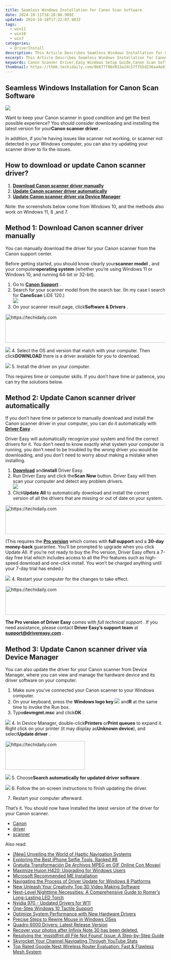 ```yaml
---
title: Seamless Windows Installation for Canon Scan Software
date: 2024-10-11T18:28:06.909Z
updated: 2024-10-18T17:22:07.983Z
tags:
  - win11
  - win10
  - win7
categories:
  - DriverInstall
description: This Article Describes Seamless Windows Installation for Canon Scan Software
excerpt: This Article Describes Seamless Windows Installation for Canon Scan Software
keywords: Canon Scanner Driver,Easy Windows Setup Guide,Canon Scan Software Instructions,Compatible Windows Installation,Seamless Scanner Software Setup,Canon Software Installation Troubleshooting,Windows Integrated Scanner Setup
thumbnail: https://thmb.techidaily.com/8b677f86d933a2dc57f7b5d236aa4e6146da7e283f8be4d58f50e47e9bc2eba3.jpg
---
```


## Seamless Windows Installation for Canon Scan Software

![](https://images.drivereasy.com/wp-content/uploads/2018/07/img_5b3f4cdae408c.jpg)

 Want to keep your Canon scanner in good condition and get the best possible experience? You should consider downloading and installing the latest version for your**Canon scanner driver** .

 In addition, if you’re having issues like scanner not working, or scanner not detected in your Windows computer, you can also try updating your scanner driver to fix the issues.

## How to download or update Canon scanner driver?

1. [**Download Canon scanner driver manually**](#Fix1)
2. [**Update Canon scanner driver automatically**](#Fix2)
3. [**Update Canon scanner driver via Device Manager**](#Fix3)

 Note: the screenshots below come from Windows 10, and the methods also work on Windows 11, 8 ,and 7.

## Method 1: Download Canon scanner driver manually

 You can manually download the driver for your Canon scanner from the Canon support center.

 Before getting started, you should know clearly your**scanner model** , and your computer**operating system** (whether you’re using Windows 11 or Windows 10, and running 64-bit or 32-bit).

1. Go to **[Canon Support](https://www.usa.canon.com/internet/portal/us/home/support?tab=drivers)**  .
2. Search for your scanner model from the search bar. (In my case I search for **CanoScan** LiDE 120.)  
![](https://www.drivereasy.com/wp-content/uploads/2023/12/canno-support-search.jpg)
3. On your scanner result page, click**Software & Drivers**  .  

<!-- affiliate ads begin -->
<a href="https://appsumo.8odi.net/c/5597632/2144297/7443" target="_top" id="2144297">
  <img src="//a.impactradius-go.com/display-ad/7443-2144297" border="0" alt="https://techidaily.com" width="600" height="90"/>
</a>
<img height="0" width="0" src="https://appsumo.8odi.net/i/5597632/2144297/7443" style="position:absolute;visibility:hidden;" border="0" />
<!-- affiliate ads end -->

![](https://www.drivereasy.com/wp-content/uploads/2023/12/canno-support-search-1.jpg)
4. Select the OS and version that match with your computer. Then click**DOWNLOAD** there is a driver available for you to download.  

![](https://www.drivereasy.com/wp-content/uploads/2023/12/canno-support-search-2.jpg)
5. Install the driver on your computer.

 This requires time or computer skills. If you don’t have time or patience, you can try the solutions below.

## Method 2: Update Canon scanner driver automatically

 If you don’t have time or patience to manually download and install the Canon scanner driver in your computer, you can do it automatically with **[Driver Easy](https://tools.techidaily.com/drivereasy/download/)**  .

 Driver Easy will automatically recognize your system and find the correct drivers for it. You don’t need to know exactly what system your computer is running, you don’t need to be troubled by the wrong driver you would be downloading, and you don’t need to worry about making a mistake when installing.

1. **[Download](https://tools.techidaily.com/drivereasy/download/)**  and**install** Driver Easy.
2. Run Driver Easy and click the**Scan Now** button. Driver Easy will then scan your computer and detect any problem drivers.  
![](https://www.drivereasy.com/wp-content/uploads/2020/10/6_0_scan-now.jpg)
3. Click**Update All** to automatically download and install the correct version of all the drivers that are missing or out of date on your system.  

<!-- affiliate ads begin -->
<a href="https://appsumo.8odi.net/c/5597632/2123735/7443" target="_top" id="2123735">
  <img src="//a.impactradius-go.com/display-ad/7443-2123735" border="0" alt="https://techidaily.com" width="600" height="90"/>
</a>
<img height="0" width="0" src="https://appsumo.8odi.net/i/5597632/2123735/7443" style="position:absolute;visibility:hidden;" border="0" />
<!-- affiliate ads end -->

 (This requires the **[Pro version](https://tools.techidaily.com/drivereasy/download/)**  which comes with **full support**  and a **30-day money-back**  guarantee. You’ll be prompted to upgrade when you click Update All. If you’re not ready to buy the Pro version, Driver Easy offers a 7-day free trial which includes access to all the Pro features such as high-speed download and one-click install. You won’t be charged anything until your 7-day trial has ended.)  

![](https://www.drivereasy.com/wp-content/uploads/2018/07/canon-scan.png)
4. Restart your computer for the changes to take effect.

<!-- affiliate ads begin -->
<a href="https://appsumo.8odi.net/c/5597632/2075483/7443" target="_top" id="2075483">
  <img src="//a.impactradius-go.com/display-ad/7443-2075483" border="0" alt="https://techidaily.com" width="728" height="90"/>
</a>
<img height="0" width="0" src="https://appsumo.8odi.net/i/5597632/2075483/7443" style="position:absolute;visibility:hidden;" border="0" />
<!-- affiliate ads end -->

**The Pro version of Driver Easy** comes with _full technical support_ . If you need assistance, please contact **Driver Easy’s support team** at **[support@drivereasy.com](mailto:support@drivereasy.com) .**

## Method 3: Update Canon scanner driver via Device Manager

 You can also update the driver for your Canon scanner from Device Manager, where you can view and manage the hardware device and its driver software on your computer.

1. Make sure you’ve connected your Canon scanner to your Windows computer.
2. On your keyboard, press the **Windows logo key ![](https://images.drivereasy.com/wp-content/uploads/2017/09/img_59b0b16974940.png)**  and**R** at the same time to invoke the Run box.
3. Type**devmgmt.msc** and click**OK** .  

![](https://www.drivereasy.com/wp-content/uploads/2023/10/win11-how-to-open-the-Device-Manager.jpg)
4. In Device Manager, double-click**Printers** or**Print queues** to expand it.  Right click on your printer (it may display as**Unknown device**), and select**Update driver** .  

<!-- affiliate ads begin -->
<a href="https://review-au.sjv.io/c/5597632/2098705/14409" target="_top" id="2098705">
  <img src="//a.impactradius-go.com/display-ad/14409-2098705" border="0" alt="https://techidaily.com" width="250" height="90"/>
</a>
<img height="0" width="0" src="https://review-au.sjv.io/i/5597632/2098705/14409" style="position:absolute;visibility:hidden;" border="0" />
<!-- affiliate ads end -->

![](https://www.drivereasy.com/wp-content/uploads/2018/06/img_5b17a789b323b.png)
5. Choose**Search automatically for updated driver software** .  

![](https://www.drivereasy.com/wp-content/uploads/2018/06/img_5b17a7a82a61c.jpg)
6. Follow the on-screen instructions to finish updating the driver.

7. Restart your computer afterward.

 That’s it. You should now have installed the latest version of the driver for your Canon scanner.

* [Canon](https://tools.techidaily.com/drivereasy/download/)
* [driver](https://tools.techidaily.com/drivereasy/download/)
* [scanner](https://store.drivereasy.com/order/cart.php?PRODS=4731822&QTY=1&AFFILIATE=108875)

<ins class="adsbygoogle"
     style="display:block"
     data-ad-format="autorelaxed"
     data-ad-client="ca-pub-7571918770474297"
     data-ad-slot="1223367746"></ins>

<ins class="adsbygoogle"
     style="display:block"
     data-ad-client="ca-pub-7571918770474297"
     data-ad-slot="8358498916"
     data-ad-format="auto"
     data-full-width-responsive="true"></ins>

<span class="atpl-alsoreadstyle">Also read:</span>
<div><ul>
<li><a href="https://some-guidance.techidaily.com/new-unveiling-the-world-of-haptic-navigation-systems/"><u>[New] Unveiling the World of Haptic Navigation Systems</u></a></li>
<li><a href="https://article-tips.techidaily.com/exploring-the-best-iphone-selfie-tools-ranked-8/"><u>Exploring the Best iPhone Selfie Tools, Ranked #8</u></a></li>
<li><a href="https://solve-news.techidaily.com/gratuita-transformacion-de-archivos-mpeg-en-gif-online-con-movavi/"><u>Gratuita Transformación De Archivos MPEG en GIF Online Con Movavi</u></a></li>
<li><a href="https://driver-install.techidaily.com/maximize-huion-h420-upgrading-for-windows-users/"><u>Maximize Huion H420: Upgrading for Windows Users</u></a></li>
<li><a href="https://driver-install.techidaily.com/microsoft-recommended-me-installation/"><u>Microsoft Recommended ME Installation</u></a></li>
<li><a href="https://driver-install.techidaily.com/navigating-the-process-of-driver-update-for-windows-8-platforms/"><u>Navigating the Process of Driver Update for Windows 8 Platforms</u></a></li>
<li><a href="https://ai-vdieo-software.techidaily.com/new-unleash-your-creativity-top-3d-video-making-software/"><u>New Unleash Your Creativity Top 3D Video Making Software</u></a></li>
<li><a href="https://buynow-reviews.techidaily.com/next-level-nighttime-necessities-a-comprehensive-guide-to-romers-long-lasting-led-torch/"><u>Next-Level Nighttime Necessities: A Comprehensive Guide to Romer’s Long-Lasting LED Torch</u></a></li>
<li><a href="https://driver-install.techidaily.com/nvidia-970-updated-drivers-for-w11/"><u>Nvidia 970 - Updated Drivers for W11</u></a></li>
<li><a href="https://driver-install.techidaily.com/one-step-windows-10-tactile-support/"><u>One-Step Windows 10 Tactile Support</u></a></li>
<li><a href="https://driver-install.techidaily.com/optimize-system-performance-with-new-hardware-drivers/"><u>Optimize System Performance with New Hardware Drivers</u></a></li>
<li><a href="https://driver-install.techidaily.com/precise-steps-to-rewire-mouse-in-windows-oses/"><u>Precise Steps to Rewire Mouse in Windows OSes</u></a></li>
<li><a href="https://driver-install.techidaily.com/quadro-6000-drivers-latest-release-version/"><u>Quadro 6000 Drivers: Latest Release Version</u></a></li>
<li><a href="https://review-topics.techidaily.com/recover-your-photos-after-infinix-note-30-has-been-deleted-by-fonelab-android-recover-photos/"><u>Recover your photos after Infinix Note 30 has been deleted.</u></a></li>
<li><a href="https://techtrends.techidaily.com/resolving-the-msstdfmtdll-file-not-found-issue-a-step-by-step-guide/"><u>Resolving the 'msstdfmt.dll File Not Found' Issue: A Step-by-Step Guide</u></a></li>
<li><a href="https://youtube-sure.techidaily.com/cket-your-channel-navigating-through-youtube-stats/"><u>Skyrocket Your Channel Navigating Through YouTube Stats</u></a></li>
<li><a href="https://buynow-tips.techidaily.com/top-rated-google-nest-wireless-router-evaluation-fast-and-flawless-mesh-system/"><u>Top Rated Google Nest Wireless Router Evaluation: Fast & Flawless Mesh System</u></a></li>
</ul></div>

